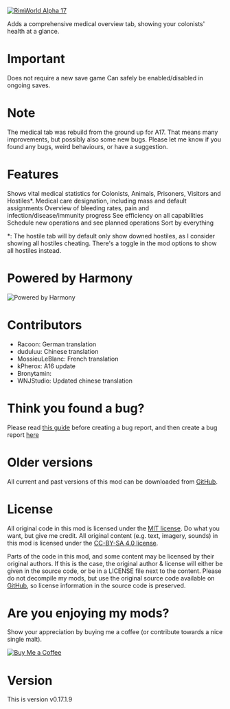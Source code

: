 [![RimWorld Alpha 17](https://img.shields.io/badge/RimWorld-Alpha%2017-brightgreen.svg)](http://rimworldgame.com/)

Adds a comprehensive medical overview tab, showing your colonists' health at a glance. 

# Important
Does not require a new save game 
Can safely be enabled/disabled in ongoing saves. 

# Note
The medical tab was rebuild from the ground up for A17. That means many improvements, but possibly also some new bugs. Please let me know if you found any bugs, weird behaviours, or have a suggestion.

# Features
Shows vital medical statistics for Colonists, Animals, Prisoners, Visitors and Hostiles*.
Medical care designation, including mass and default assignments
Overview of bleeding rates, pain and infection/disease/immunity progress
See efficiency on all capabilities
Schedule new operations and see planned operations
Sort by everything 

*: The hostile tab will by default only show downed hostiles, as I consider showing all hostiles cheating. There's a toggle in the mod options to show all hostiles instead.

# Powered by Harmony
![Powered by Harmony](https://camo.githubusercontent.com/074bf079275fa90809f51b74e9dd0deccc70328f/68747470733a2f2f7332342e706f7374696d672e6f72672f3538626c31727a33392f6c6f676f2e706e67)

# Contributors
 - Racoon:	German translation
 - duduluu:	Chinese translation
 - MossieuLeBlanc:	French translation
 - kPherox:	A16 update
 - Bronytamin:	
 - WNJStudio:	Updated chinese translation

# Think you found a bug? 
Please read [this guide](http://steamcommunity.com/sharedfiles/filedetails/?id=725234314) before creating a bug report,
 and then create a bug report [here](https://github.com/FluffierThanThou/MedicalTab/issues)

# Older versions
All current and past versions of this mod can be downloaded from [GitHub](https://github.com/FluffierThanThou/MedicalTab/releases).

# License
All original code in this mod is licensed under the [MIT license](https://opensource.org/licenses/MIT). Do what you want, but give me credit. 
All original content (e.g. text, imagery, sounds) in this mod is licensed under the [CC-BY-SA 4.0 license](http://creativecommons.org/licenses/by-sa/4.0/).

Parts of the code in this mod, and some content may be licensed by their original authors. If this is the case, the original author & license will either be given in the source code, or be in a LICENSE file next to the content. Please do not decompile my mods, but use the original source code available on [GitHub](https://github.com/FluffierThanThou/MedicalTab/), so license information in the source code is preserved.

# Are you enjoying my mods?
Show your appreciation by buying me a coffee (or contribute towards a nice single malt).

[![Buy Me a Coffee](http://i.imgur.com/EjWiUwx.gif)](https://ko-fi.com/fluffymods)

# Version
This is version v0.17.1.9